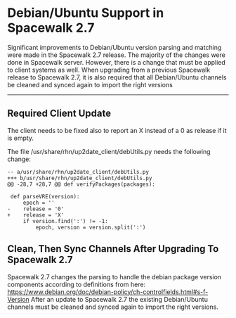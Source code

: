# Debian/Ubuntu Support in Spacewalk 2.7

Significant improvements to Debian/Ubuntu version parsing and matching were made in the Spacewalk 2.7 release.  The majority of the changes were done in Spacewalk server.  However, there is a change that must be applied to client systems as well.  When upgrading from a previous Spacewalk release to Spacewalk 2.7, it is also required that all Debian/Ubuntu channels be cleaned and synced again to import the right versions

----

## Required Client Update
The client needs to be fixed also to report an X instead of a 0 as release if it is empty.

The file /usr/share/rhn/up2date_client/debUtils.py needs the following change:

    -- a/usr/share/rhn/up2date_client/debUtils.py
    +++ b/usr/share/rhn/up2date_client/debUtils.py
    @@ -28,7 +28,7 @@ def verifyPackages(packages):
     
     def parseVRE(version):
         epoch = ''
    -    release = '0'
    +    release = 'X'
         if version.find(':') != -1:
             epoch, version = version.split(':')


## Clean, Then Sync Channels After Upgrading To Spacewalk 2.7
Spacewalk 2.7 changes the parsing to handle the debian package version components according to definitions from here: https://www.debian.org/doc/debian-policy/ch-controlfields.html#s-f-Version
After an update to Spacewalk 2.7 the existing Debian/Ubuntu channels must be cleaned and synced again to import the right versions.


